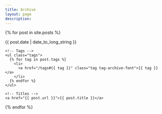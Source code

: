 ```yaml
---
title: Archive
layout: page
description: 
---
```


{% for post in site.posts %}
  <div>
    <!-- Date -->
    <span class="archive-date">
      {{ post.date | date_to_long_string }}
    </span>

    <!-- Tags -->
    <ul class="tags">
      {% for tag in post.tags %}
        <li>
          <a href="/tags#{{ tag }}" class="tag tag-archive-font">{{ tag }}</a>
        </li>
      {% endfor %}
    </ul>

    <!-- Titles -->
    <a href="{{ post.url }}">{{ post.title }}</a>
  </div>
  <!-- <div style="clear: both;"></div> -->
{% endfor %}
